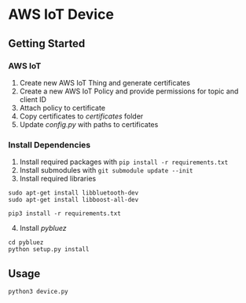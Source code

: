# AWS IoT Device

## Getting Started
### AWS IoT
1. Create new AWS IoT Thing and generate certificates
2. Create a new AWS IoT Policy and provide permissions for topic and client ID
3. Attach policy to certificate
3. Copy certificates to *certificates* folder
4. Update *config.py* with paths to certificates

### Install Dependencies
1. Install required packages with `pip install -r requirements.txt`
2. Install submodules with `git submodule update --init`
3. Install required libraries
```
sudo apt-get install libbluetooth-dev
sudo apt-get install libboost-all-dev

pip3 install -r requirements.txt
```
4. Install *pybluez*
```
cd pybluez
python setup.py install
```

## Usage
`python3 device.py`

